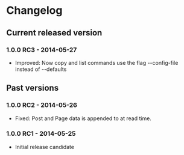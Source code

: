 # Changelog

## Current released version

### 1.0.0 RC3 - 2014-05-27

- Improved: Now copy and list commands use the flag --config-file instead of --defaults

## Past versions

### 1.0.0 RC2 - 2014-05-26

- Fixed: Post and Page data is appended to at read time.

### 1.0.0 RC1 - 2014-05-25

- Initial release candidate
